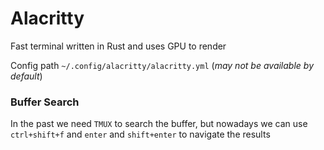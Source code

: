 # Alacritty

Fast terminal written in Rust and uses GPU to render

Config path `~/.config/alacritty/alacritty.yml` (_may not be available by default_)

### Buffer Search

In the past we need `TMUX` to search the buffer, but nowadays we can use `ctrl+shift+f` and `enter` and `shift+enter` to navigate the results

